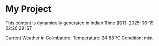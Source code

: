 # My Project

This content is dynamically generated in Indian Time (IST): 2025-06-19 22:26:29 IST


Current Weather in Coimbatore:
Temperature: 24.88 °C
Condition: mist
